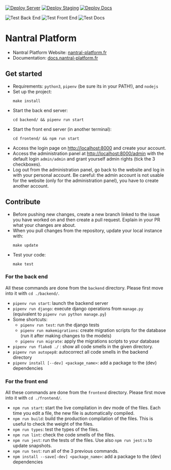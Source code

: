 [![Deploy Server](https://github.com/3cn-ecn/nantralPlatform/actions/workflows/deploy-server.yml/badge.svg?branch=master)](https://nantral-platform.fr)
[![Deploy Staging](https://github.com/3cn-ecn/nantralPlatform/actions/workflows/deploy-staging.yml/badge.svg?branch=staging)](https://dev.nantral-platform.fr)
[![Deploy Docs](https://github.com/3cn-ecn/nantralPlatform/actions/workflows/deploy-docs.yml/badge.svg?branch=master)](https://docs.nantral-platform.fr)

![Test Back End](https://github.com/3cn-ecn/nantralPlatform/actions/workflows/test-backend.yml/badge.svg)
![Test Front End](https://github.com/3cn-ecn/nantralPlatform/actions/workflows/test-frontend.yml/badge.svg)
![Test Docs](https://github.com/3cn-ecn/nantralPlatform/actions/workflows/test-docs.yml/badge.svg)

# Nantral Platform

- Nantral Platform Website: [nantral-platform.fr](https://nantral-platform.fr)
- Documentation: [docs.nantral-platform.fr](https://docs.nantral-platform.fr)

## Get started

- Requirements: `python3`, `pipenv` (be sure its in your PATH!), and `nodejs`
- Set up the project:
  ```
  make install
  ```
- Start the back end server:
  ```
  cd backend/ && pipenv run start
  ```
- Start the front end server (in another terminal):
  ```
  cd frontend/ && npm run start
  ```
- Access the login page on [http://localhost:8000](http://localhost:8000) and
  create your account.
- Access the administration panel at
  [http://localhost:8000/admin](http://localhost:8000/admin) with the default
  login `admin/admin` and grant yourself admin rights (tick the 3 checkboxes).
- Log out from the administration panel, go back to the website and log in with
  your personal account. Be careful: the admin account is not usable for the
  website (only for the administration panel), you have to create another
  account.

## Contribute

- Before pushing new changes, create a new branch linked to the issue you have worked on and then create a pull request. Explain in your PR what your changes are about.
- When you pull changes from the repository, update your local instance with:
  ```
  make update
  ```
- Test your code:
  ```
  make test
  ```

### For the back end

All these commands are done from the `backend` directory. Please first move into it with `cd ./backend/`.

- `pipenv run start`: launch the backend server
- `pipenv run django`: execute django operations from `manage.py` (equivalent to `pipenv run python manage.py`)
- Some shortcuts:
  - `pipenv run test`: run the django tests
  - `pipenv run makemigrations`: create migration scripts for the database (run it after making changes to the models)
  - `pipenv run migrate`: apply the migrations scripts to your database
- `pipenv run flake8 ./` : show all code smells in the given directory.
- `pipenv run autopep8`: autocorrect all code smells in the backend directory
- `pipenv install [--dev] <package_name>`: add a package to the (dev) dependencies

### For the front end

All these commands are done from the `frontend` directory. Please first move into it with `cd ./frontend/`.

- `npm run start`: start the live compilation in dev mode of the files. Each time you edit a file, the new file is automatically compiled.
- `npm run build`: build the production compilation of the files. This is useful to check the weight of the files.
- `npm run types`: test the types of the files.
- `npm run lint`: check the code smells of the files.
- `npm run jest`: run the tests of the files. Use also `npm run jest:u` to update snapshots.
- `npm run test`: run all of the 3 previous commands.
- `npm install --save[-dev] <package_name>`: add a package to the (dev) dependencies
